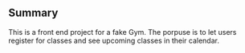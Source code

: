## Summary

This is a front end project for a fake Gym. The porpuse is to let users register for classes and see upcoming classes in their calendar.
